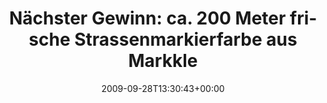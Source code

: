---
retweeted: false
source: <a href="http://twitter.com" rel="nofollow">Twitter Web Client</a>
entities:
  hashtags: []
  symbols: []
  user_mentions: []
  urls: []
display_text_range:
- '0'
- '120'
favorite_count: '0'
id_str: '4442515554'
truncated: false
retweet_count: '0'
id: '4442515554'
created_at: Mon Sep 28 13:30:43 +0000 2009
favorited: false
full_text: 'Nächster Gewinn: ca. 200 Meter frische Strassenmarkierfarbe aus Markkleeberg
  an meine Radkästen und Felgen transferiert.'
lang: de
tags:
- pesos/twitter
date: '2009-09-28T13:30:43+00:00'
src: https://twitter.com/bascht/status/4442515554
original_url: https://twitter.com/bascht/status/4442515554
type: twitter_tweet
text: 'Nächster Gewinn: ca. 200 Meter frische Strassenmarkierfarbe aus Markkleeberg
  an meine Radkästen und Felgen transferiert.'
title: 'Nächster Gewinn: ca. 200 Meter frische Strassenmarkierfarbe aus Markkle'

---